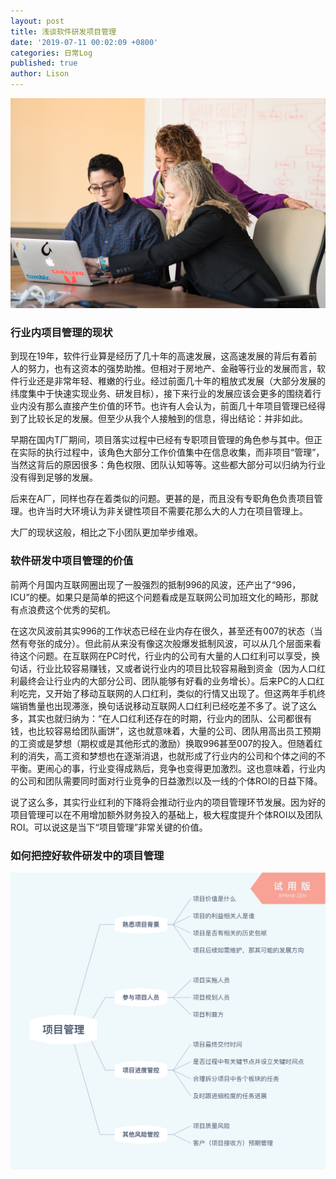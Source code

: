 ```yaml
---
layout: post
title: 浅谈软件研发项目管理
date: '2019-07-11 00:02:09 +0800'
categories: 日常Log
published: true
author: Lison
---
```


![](/assets/chairs-developer-development-1181376.jpg)

### 行业内项目管理的现状

到现在19年，软件行业算是经历了几十年的高速发展，这高速发展的背后有着前人的努力，也有这资本的强势助推。但相对于房地产、金融等行业的发展而言，软件行业还是非常年轻、稚嫩的行业。经过前面几十年的粗放式发展（大部分发展的纬度集中于快速实现业务、研发目标），接下来行业的发展应该会更多的围绕着行业内没有那么直接产生价值的环节。也许有人会认为，前面几十年项目管理已经得到了比较长足的发展。但至少从我个人接触到的信息，得出结论：并非如此。

早期在国内T厂期间，项目落实过程中已经有专职项目管理的角色参与其中。但正在实际的执行过程中，该角色大部分工作价值集中在信息收集，而非项目“管理”，当然这背后的原因很多：角色权限、团队认知等等。这些都大部分可以归纳为行业没有得到足够的发展。

后来在A厂，同样也存在着类似的问题。更甚的是，而且没有专职角色负责项目管理。也许当时大环境认为非关键性项目不需要花那么大的人力在项目管理上。

大厂的现状这般，相比之下小团队更加举步维艰。

### 软件研发中项目管理的价值

前两个月国内互联网圈出现了一股强烈的抵制996的风波，还产出了“996，ICU”的梗。如果只是简单的把这个问题看成是互联网公司加班文化的畸形，那就有点浪费这个优秀的契机。

在这次风波前其实996的工作状态已经在业内存在很久，甚至还有007的状态（当然有夸张的成分）。但此前从来没有像这次般爆发抵制风波，可以从几个层面来看待这个问题。在互联网在PC时代，行业内的公司有大量的人口红利可以享受，换句话，行业比较容易赚钱，又或者说行业内的项目比较容易融到资金（因为人口红利最终会让行业内的大部分公司、团队能够有好看的业务增长）。后来PC的人口红利吃完，又开始了移动互联网的人口红利，类似的行情又出现了。但这两年手机终端销售量也出现滞涨，换句话说移动互联网人口红利已经吃差不多了。说了这么多，其实也就归纳为：“在人口红利还存在的时期，行业内的团队、公司都很有钱，也比较容易给团队画饼”，这也就意味着，大量的公司、团队用高出员工预期的工资或是梦想（期权或是其他形式的激励）换取996甚至007的投入。但随着红利的消失，高工资和梦想也在逐渐消退，也就形成了行业内的公司和个体之间的不平衡。更闹心的事，行业变得成熟后，竞争也变得更加激烈。这也意味着，行业内的公司和团队需要同时面对行业竞争的日益激烈以及一线的个体ROI的日益下降。

说了这么多，其实行业红利的下降将会推动行业内的项目管理环节发展。因为好的项目管理可以在不用增加额外财务投入的基础上，极大程度提升个体ROI以及团队ROI。可以说这是当下“项目管理”非常关键的价值。

### 如何把控好软件研发中的项目管理

![](/assets/blog-img0003.png)

